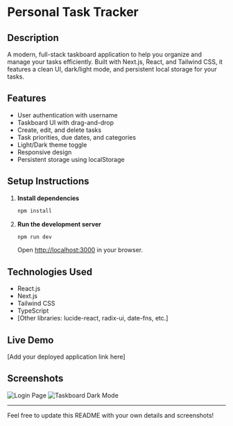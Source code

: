 # Personal Task Tracker

## Description

A modern, full-stack taskboard application to help you organize and manage your tasks efficiently. Built with Next.js, React, and Tailwind CSS, it features a clean UI, dark/light mode, and persistent local storage for your tasks.

## Features

- User authentication with username
- Taskboard UI with drag-and-drop
- Create, edit, and delete tasks
- Task priorities, due dates, and categories
- Light/Dark theme toggle
- Responsive design
- Persistent storage using localStorage

## Setup Instructions

1. **Install dependencies**
   ```powershell
   npm install
   ```
2. **Run the development server**
   ```powershell
   npm run dev
   ```
   Open [http://localhost:3000](http://localhost:3000) in your browser.

## Technologies Used

- React.js
- Next.js
- Tailwind CSS
- TypeScript
- [Other libraries: lucide-react, radix-ui, date-fns, etc.]

## Live Demo

[Add your deployed application link here]

## Screenshots

![Login Page](./screenshots/login.png)
![Taskboard Dark Mode](./screenshots/taskboard-dark.png)

---

Feel free to update this README with your own details and screenshots!
